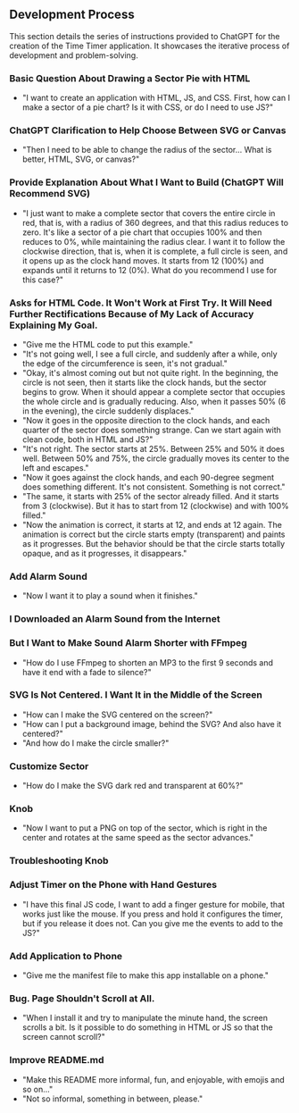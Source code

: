 ## Development Process

This section details the series of instructions provided to ChatGPT for the creation of the Time Timer application. It showcases the iterative process of development and problem-solving.

### Basic Question About Drawing a Sector Pie with HTML
- "I want to create an application with HTML, JS, and CSS. First, how can I make a sector of a pie chart? Is it with CSS, or do I need to use JS?"

### ChatGPT Clarification to Help Choose Between SVG or Canvas
- "Then I need to be able to change the radius of the sector... What is better, HTML, SVG, or canvas?"

### Provide Explanation About What I Want to Build (ChatGPT Will Recommend SVG)
- "I just want to make a complete sector that covers the entire circle in red, that is, with a radius of 360 degrees, and that this radius reduces to zero. It's like a sector of a pie chart that occupies 100% and then reduces to 0%, while maintaining the radius clear. I want it to follow the clockwise direction, that is, when it is complete, a full circle is seen, and it opens up as the clock hand moves. It starts from 12 (100%) and expands until it returns to 12 (0%). What do you recommend I use for this case?"

### Asks for HTML Code. It Won't Work at First Try. It Will Need Further Rectifications Because of My Lack of Accuracy Explaining My Goal.
- "Give me the HTML code to put this example."
- "It's not going well, I see a full circle, and suddenly after a while, only the edge of the circumference is seen, it's not gradual."
- "Okay, it's almost coming out but not quite right. In the beginning, the circle is not seen, then it starts like the clock hands, but the sector begins to grow. When it should appear a complete sector that occupies the whole circle and is gradually reducing. Also, when it passes 50% (6 in the evening), the circle suddenly displaces."
- "Now it goes in the opposite direction to the clock hands, and each quarter of the sector does something strange. Can we start again with clean code, both in HTML and JS?"
- "It's not right. The sector starts at 25%. Between 25% and 50% it does well. Between 50% and 75%, the circle gradually moves its center to the left and escapes."
- "Now it goes against the clock hands, and each 90-degree segment does something different. It's not consistent. Something is not correct."
- "The same, it starts with 25% of the sector already filled. And it starts from 3 (clockwise). But it has to start from 12 (clockwise) and with 100% filled."
- "Now the animation is correct, it starts at 12, and ends at 12 again. The animation is correct but the circle starts empty (transparent) and paints as it progresses. But the behavior should be that the circle starts totally opaque, and as it progresses, it disappears."

### Add Alarm Sound
- "Now I want it to play a sound when it finishes."

### I Downloaded an Alarm Sound from the Internet
### But I Want to Make Sound Alarm Shorter with FFmpeg
- "How do I use FFmpeg to shorten an MP3 to the first 9 seconds and have it end with a fade to silence?"

### SVG Is Not Centered. I Want It in the Middle of the Screen
- "How can I make the SVG centered on the screen?"
- "How can I put a background image, behind the SVG? And also have it centered?"
- "And how do I make the circle smaller?"

### Customize Sector
- "How do I make the SVG dark red and transparent at 60%?"

### Knob
- "Now I want to put a PNG on top of the sector, which is right in the center and rotates at the same speed as the sector advances."

### Troubleshooting Knob
### Adjust Timer on the Phone with Hand Gestures
- "I have this final JS code, I want to add a finger gesture for mobile, that works just like the mouse. If you press and hold it configures the timer, but if you release it does not. Can you give me the events to add to the JS?"

### Add Application to Phone
- "Give me the manifest file to make this app installable on a phone."

### Bug. Page Shouldn't Scroll at All.
- "When I install it and try to manipulate the minute hand, the screen scrolls a bit. Is it possible to do something in HTML or JS so that the screen cannot scroll?"

### Improve README.md
- "Make this README more informal, fun, and enjoyable, with emojis and so on..."
- "Not so informal, something in between, please."